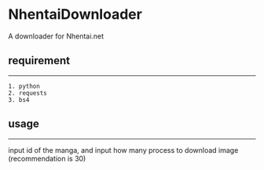 # NhentaiDownloader

A downloader for Nhentai.net
## requirement 
---
```
1. python
2. requests
3. bs4 
```
## usage
---
input id of the manga, and input how many process to download image (recommendation is 30)